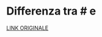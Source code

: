 # Differenza tra # e ##

[LINK ORIGINALE](https://chatgpt.com/c/67f77989-ed24-800d-acff-6008f5d160b2)
